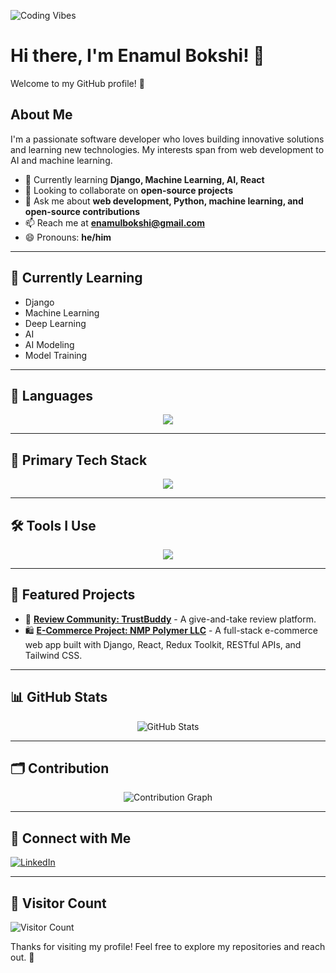 ![Coding Vibes](https://source.unsplash.com/featured/?coding,technology)

# Hi there, I'm Enamul Bokshi! 👋

Welcome to my GitHub profile! 🚀

## About Me

I'm a passionate software developer who loves building innovative solutions and learning new technologies. My interests span from web development to AI and machine learning.

- 🌱 Currently learning **Django, Machine Learning, AI, React**
- 👯 Looking to collaborate on **open-source projects**
- 💬 Ask me about **web development, Python, machine learning, and open-source contributions**
- 📫 Reach me at **[enamulbokshi@gmail.com](mailto:enamulbokshi@gmail.com)**
- 😄 Pronouns: **he/him**

---

## 🎯 Currently Learning

- Django
- Machine Learning
- Deep Learning
- AI
- AI Modeling
- Model Training

---

## 📝 Languages

<p align="center">
  <img src="https://skillicons.dev/icons?i=python,cpp,java,javascript,php,html,css" />
</p>

---

## 🚀 Primary Tech Stack

<p align="center">
  <img src="https://skillicons.dev/icons?i=js,react,nodejs,express,nextjs,tailwind,python,django" />
</p>

---

## 🛠 Tools I Use

<p align="center">
  <img src="https://skillicons.dev/icons?i=git,github,vscode,linux,npm,githubcopilot" />
</p>

---

## 📌 Featured Projects

- 🎯 **[Review Community: TrustBuddy](https://github.com/EnamulBokshi/trustbuddy-frontend.git)** - A give-and-take review platform.
- 🛍 **[E-Commerce Project: NMP Polymer LLC](https://nmppolymer.com/)** - A full-stack e-commerce web app built with Django, React, Redux Toolkit, RESTful APIs, and Tailwind CSS.

---

## 📊 GitHub Stats

<p align="center">
  <img src="https://github-readme-stats.vercel.app/api?username=EnamulBokshi&show_icons=true&theme=radical" alt="GitHub Stats" />
</p>

---

## 🗂 Contribution

<p align="center">
  <img src="https://activity-graph.herokuapp.com/graph?username=EnamulBokshi&theme=react-dark" alt="Contribution Graph" />
</p>

---

## 🔗 Connect with Me

[![LinkedIn](https://img.shields.io/badge/LinkedIn-0077B5?style=for-the-badge&logo=linkedin&logoColor=white)](https://www.linkedin.com/in/enamulbokshi)

---

## 👀 Visitor Count

![Visitor Count](https://komarev.com/ghpvc/?username=EnamulBokshi&color=blue&style=flat-square)

Thanks for visiting my profile! Feel free to explore my repositories and reach out. 🚀
